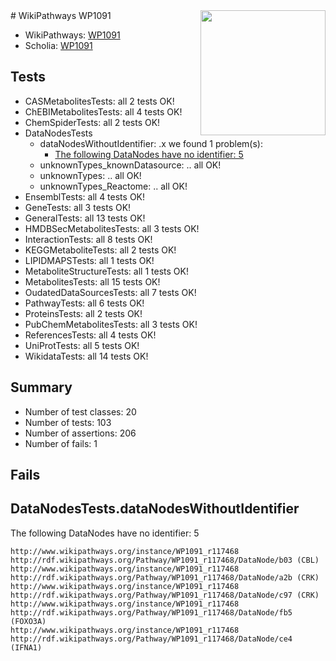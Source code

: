 <img style="float: right; width: 200px" src="https://upload.wikimedia.org/wikipedia/commons/thumb/8/83/Wplogo_with_text_500.png/640px-Wplogo_with_text_500.png" />
# WikiPathways WP1091

* WikiPathways: [WP1091](https://new.wikipathways.org/pathways/WP1091)
* Scholia: [WP1091](https://scholia.toolforge.org/wikipathways/WP1091)
## Tests
* CASMetabolitesTests: all 2 tests OK!
* ChEBIMetabolitesTests: all 4 tests OK!
* ChemSpiderTests: all 2 tests OK!
* DataNodesTests
    * dataNodesWithoutIdentifier: .x we found 1 problem(s):
        * [The following DataNodes have no identifier: 5](#d2d32fa4)
    * unknownTypes_knownDatasource: .. all OK!
    * unknownTypes: .. all OK!
    * unknownTypes_Reactome: .. all OK!
* EnsemblTests: all 4 tests OK!
* GeneTests: all 3 tests OK!
* GeneralTests: all 13 tests OK!
* HMDBSecMetabolitesTests: all 3 tests OK!
* InteractionTests: all 8 tests OK!
* KEGGMetaboliteTests: all 2 tests OK!
* LIPIDMAPSTests: all 1 tests OK!
* MetaboliteStructureTests: all 1 tests OK!
* MetabolitesTests: all 15 tests OK!
* OudatedDataSourcesTests: all 7 tests OK!
* PathwayTests: all 6 tests OK!
* ProteinsTests: all 2 tests OK!
* PubChemMetabolitesTests: all 3 tests OK!
* ReferencesTests: all 4 tests OK!
* UniProtTests: all 5 tests OK!
* WikidataTests: all 14 tests OK!


## Summary

* Number of test classes: 20
* Number of tests: 103
* Number of assertions: 206
* Number of fails: 1

## Fails

<a name="d2d32fa4" />

## DataNodesTests.dataNodesWithoutIdentifier

The following DataNodes have no identifier: 5
```
http://www.wikipathways.org/instance/WP1091_r117468 http://rdf.wikipathways.org/Pathway/WP1091_r117468/DataNode/b03 (CBL)
http://www.wikipathways.org/instance/WP1091_r117468 http://rdf.wikipathways.org/Pathway/WP1091_r117468/DataNode/a2b (CRK)
http://www.wikipathways.org/instance/WP1091_r117468 http://rdf.wikipathways.org/Pathway/WP1091_r117468/DataNode/c97 (CRK)
http://www.wikipathways.org/instance/WP1091_r117468 http://rdf.wikipathways.org/Pathway/WP1091_r117468/DataNode/fb5 (FOXO3A)
http://www.wikipathways.org/instance/WP1091_r117468 http://rdf.wikipathways.org/Pathway/WP1091_r117468/DataNode/ce4 (IFNA1)
```

